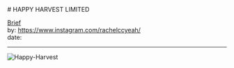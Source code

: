 <link rel="stylesheet" type="text/css" href="../../assets/style.css">
# HAPPY HARVEST LIMITED

[comment]: &lt;> "Add/Remove information below as you want"
[comment]: &lt;> "Markdown cheatsheet: https://github.com/adam-p/markdown-here/wiki/Markdown-Cheatsheet"
[Brief](Brief.md)  
by: <https://www.instagram.com/rachelccyeah/>  
date:  

---
[comment]: &lt;> "Add your content here"

![Happy-Harvest](Happy-Harvest.gif)